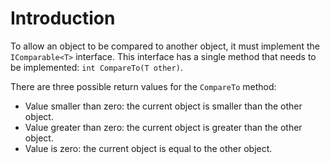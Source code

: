 # Introduction

To allow an object to be compared to another object, it must implement the `IComparable<T>` interface.
This interface has a single method that needs to be implemented: `int CompareTo(T other)`.

There are three possible return values for the `CompareTo` method:

- Value smaller than zero: the current object is smaller than the other object.
- Value greater than zero: the current object is greater than the other object.
- Value is zero: the current object is equal to the other object.
